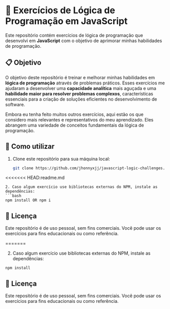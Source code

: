 # 🚀 Exercícios de Lógica de Programação em JavaScript

Este repositório contém exercícios de lógica de programação que desenvolvi em **JavaScript** com o objetivo de aprimorar minhas habilidades de programação.

## 📋 Objetivo

O objetivo deste repositório é treinar e melhorar minhas habilidades em **lógica de programação** através de problemas práticos. Esses exercícios me ajudaram a desenvolver uma **capacidade analítica** mais aguçada e uma **habilidade maior para resolver problemas complexos**, características essenciais para a criação de soluções eficientes no desenvolvimento de software.

Embora eu tenha feito muitos outros exercícios, aqui estão os que considero mais relevantes e representativos do meu aprendizado. Eles abrangem uma variedade de conceitos fundamentais da lógica de programação.

## 🧠 Como utilizar

1. Clone este repositório para sua máquina local:

   ```bash
   git clone https://github.com/jhonnyxjj/javascript-logic-challenges.git
<<<<<<< HEAD:readme.md
   ```
2. Caso algum exercício use bibliotecas externas do NPM, instale as dependências:
   ```bash
   npm install OR npm i
   ```
  ## 📜 Licença
Este repositório é de uso pessoal, sem fins comerciais. Você pode usar os exercícios para fins educacionais ou como referência.
  
=======


2. Caso algum exercício use bibliotecas externas do NPM, instale as dependências:
```
npm install
```
## 📜 Licença
Este repositório é de uso pessoal, sem fins comerciais. Você pode usar os exercícios para fins educacionais ou como referência.


